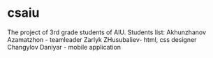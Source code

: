 # csaiu
The project of 3rd grade students of AIU.
Students list:
Akhunzhanov Azamatzhon - teamleader
Zarlyk ZHusubaliev- html, css designer 
Changylov Daniyar - mobile application
